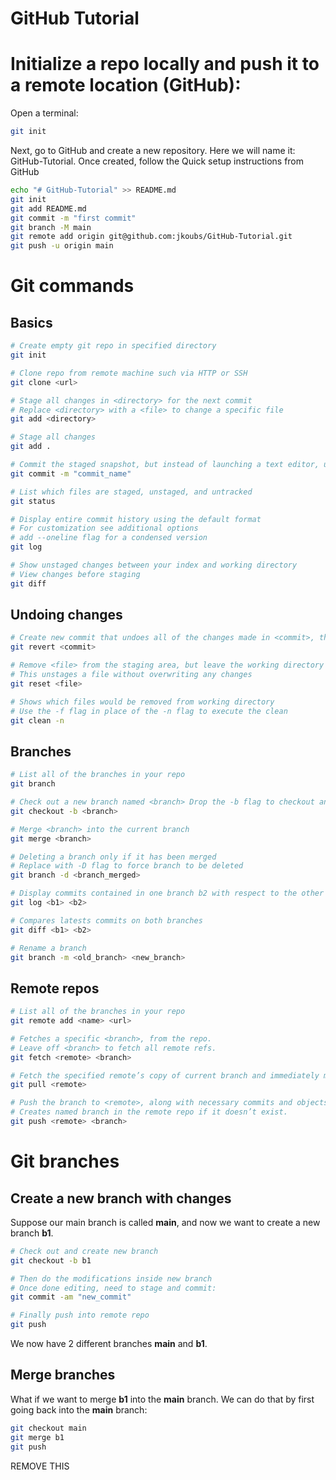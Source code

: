 # GitHub Tutorial 

# Initialize a repo locally and push it to a remote location (GitHub):

Open a terminal:

```bash
git init
```

Next, go to GitHub and create a new repository.
Here we will name it: GitHub-Tutorial.
Once created, follow the Quick setup instructions from GitHub

```bash
echo "# GitHub-Tutorial" >> README.md
git init
git add README.md
git commit -m "first commit"
git branch -M main
git remote add origin git@github.com:jkoubs/GitHub-Tutorial.git
git push -u origin main
```

# Git commands

## Basics
```bash
# Create empty git repo in specified directory
git init

# Clone repo from remote machine such via HTTP or SSH
git clone <url>

# Stage all changes in <directory> for the next commit
# Replace <directory> with a <file> to change a specific file
git add <directory>

# Stage all changes
git add .

# Commit the staged snapshot, but instead of launching a text editor, use "commit_name" as the commit message
git commit -m "commit_name"

# List which files are staged, unstaged, and untracked
git status

# Display entire commit history using the default format
# For customization see additional options
# add --oneline flag for a condensed version
git log

# Show unstaged changes between your index and working directory
# View changes before staging
git diff
```
## Undoing changes

```bash
# Create new commit that undoes all of the changes made in <commit>, then,apply it to the current branch
git revert <commit>

# Remove <file> from the staging area, but leave the working directory unchanged. 
# This unstages a file without overwriting any changes
git reset <file>

# Shows which files would be removed from working directory
# Use the -f flag in place of the -n flag to execute the clean
git clean -n
```

## Branches

```bash
# List all of the branches in your repo
git branch

# Check out a new branch named <branch> Drop the -b flag to checkout an existing branch
git checkout -b <branch>

# Merge <branch> into the current branch
git merge <branch>

# Deleting a branch only if it has been merged
# Replace with -D flag to force branch to be deleted
git branch -d <branch_merged>

# Display commits contained in one branch b2 with respect to the other one b1.
git log <b1> <b2>

# Compares latests commits on both branches
git diff <b1> <b2>

# Rename a branch
git branch -m <old_branch> <new_branch>
```

## Remote repos

```bash
# List all of the branches in your repo
git remote add <name> <url>

# Fetches a specific <branch>, from the repo. 
# Leave off <branch> to fetch all remote refs.
git fetch <remote> <branch>

# Fetch the specified remote’s copy of current branch and immediately merge it into the local copy.
git pull <remote>

# Push the branch to <remote>, along with necessary commits and objects. 
# Creates named branch in the remote repo if it doesn’t exist.
git push <remote> <branch>
```

# Git branches

   ## Create a new branch with changes

Suppose our main branch is called <strong>main</strong>, and now we want to create a new branch <strong>b1</strong>.

```bash
# Check out and create new branch
git checkout -b b1

# Then do the modifications inside new branch
# Once done editing, need to stage and commit:
git commit -am "new_commit"

# Finally push into remote repo
git push
```
We now have 2 different branches <strong>main</strong> and <strong>b1</strong>.

## Merge branches


What if we want to merge <strong>b1</strong> into the <strong>main</strong> branch. We can do that by first going back into the <strong>main</strong> branch:

```bash
git checkout main
git merge b1
git push
```
REMOVE THIS
